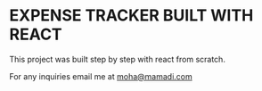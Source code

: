 # EXPENSE TRACKER BUILT WITH REACT
This project was built step by step with react from scratch.

For any inquiries email me at moha@mamadi.com
